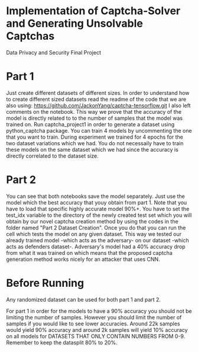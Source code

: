 # Implementation of Captcha-Solver and Generating Unsolvable Captchas
Data Privacy and Security Final Project

# Part 1
Just create different datasets of different sizes. In order to understand how to create different sized datasets read the readme of the code that we are also using: https://github.com/JackonYang/captcha-tensorflow.git
I also left comments on the notebook. This way we prove that the accuracy of the model is directly related to to the number of samples that the model was trained on.
Run captcha_project1 in order to generate a dataset using python_captcha package. You can train 4 models by uncommenting the one that you want to train. 
During experiment we trained for 4 epochs for the two dataset variations which we had. You do not necessaily have to train these models on the same dataset which we had since the accuracy is directly correlated to the dataset size.
# Part 2
You can see that both notebooks save the model separately. Just use the model which the best accuracy that youy obtain from part 1. Note that you have to load that specific highly accurate model 90%+.
You have to set the test_idx variable to the directory of the newly created test set which you will obtain by our novel captcha creation method by using the codes in the folder named "Part 2 Dataset Creation".
Once you do that you can run the cell which tests the model on any given dataset.
This way we tested our already trained model -which acts as the adversary- on our dataset -which acts as defenders dataset-.
Adversary's model had a 40% accuracy drop from what it was trained on which means that the proposed captcha generation method works nicely for an attacker that uses CNN. 
# Before Running
Any randomized dataset can be used for both part 1 and part 2. 

For part 1 in order for the models to have a 90% accuracy you should not be limiting the number of samples. However you should limit the number of samples if you would like to see lower accuracies.
Around 22k samples would yield 90% accuracy and around 2k samples will yield 10% accuracy on all models for DATASETS THAT ONLY CONTAIN NUMBERS FROM 0-9. Remember to keep the datasplit 80% to 20%.
